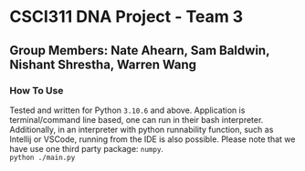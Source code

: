 # CSCI311 DNA Project - Team 3
## Group Members: Nate Ahearn, Sam Baldwin, Nishant Shrestha, Warren Wang

### How To Use
Tested and written for Python `3.10.6` and above. Application is terminal/command line based, one can run in their bash interpreter. Additionally, in an interpreter with python runnability function, such as Intellij or VSCode, running from the IDE is also possible. Please note that we have use one third party package: `numpy`. <br>
`python ./main.py`